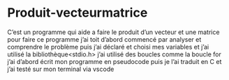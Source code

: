 # Produit-vecteurmatrice
C’est un programme qui aide a faire le produit d’un vecteur et une matrice 
pour faire ce programme j’ai toit d’abord commencé par analyser et comprendre le problème puis j’ai déclaré et choisi mes variables et j’ai utilisé la bibliothèque<stdio.h> j’ai utilisé des boucles comme la boucle for j’ai d’abord écrit mon programme en pseudocode puis je l’ai traduit en C et j’ai testé sur mon terminal via vscode 
